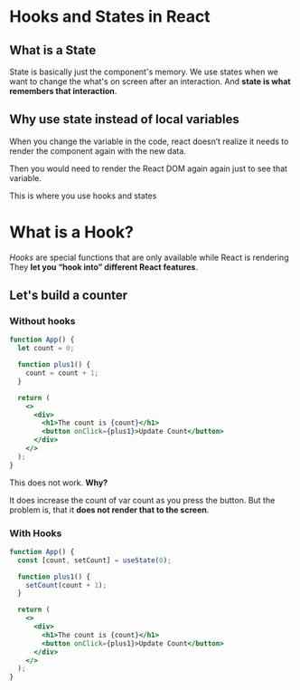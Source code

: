 # Hooks and States in React

## What is a State

State is basically just the component's memory. We use states when we want to change the what's on screen after an interaction. And **state is what remembers that interaction**.

## Why use state instead of local variables

When you change the variable in the code, react doesn’t realize it needs to render the component again with the new data.

Then you would need to render the React DOM again again just to see that variable.

This is where you use hooks and states

# What is a Hook?

_Hooks_ are special functions that are only available while React is rendering They **let you “hook into” different React features**.

## Let's build a counter

### Without hooks

```jsx
function App() {
  let count = 0;

  function plus1() {
    count = count + 1;
  }

  return (
    <>
      <div>
        <h1>The count is {count}</h1>
        <button onClick={plus1}>Update Count</button>
      </div>
    </>
  );
}
```

This does not work. **Why?**

It does increase the count of var count as you press the button.
But the problem is, that it **does not render that to the screen**.

### With Hooks

```jsx
function App() {
  const [count, setCount] = useState(0);

  function plus1() {
    setCount(count + 1);
  }

  return (
    <>
      <div>
        <h1>The count is {count}</h1>
        <button onClick={plus1}>Update Count</button>
      </div>
    </>
  );
}
```

